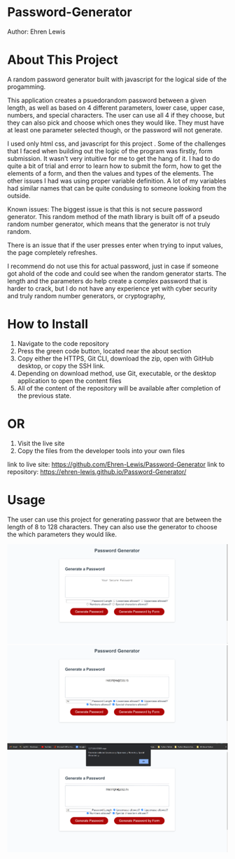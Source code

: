 # Password-Generator



Author: Ehren Lewis

# About This Project

A random password generator built with javascript for the
logical side of the progamming.

This application creates a psuedorandom password between a given length, as well as 
based on 4 different parameters, lower case, upper case, numbers, and special characters. The user
can use all 4 if they choose, but they can also pick and choose which ones they would like.
They must have at least one parameter selected though, or the password will not generate.

I used only html css, and javascript for this project
.
Some of the challenges that I faced when building out the
logic of the program was firstly, form submission. It wasn't very intuitive
for me to get the hang of it. I had to do quite a bit of trial and error 
to learn how to submit the form, how to get the elements of a form, and then
the values and types of the elements. The other issues I had was using proper variable
definition. A lot of my variables had similar names that can be quite condusing to someone
looking from the outside.

Known issues: 
The biggest issue is that this is not secure password generator. This random
method of the math library is built off of a pseudo random number generator, which 
means that the generator is not truly random. 

There is an issue that if the user presses enter when trying to input values, the page completely refreshes.

I recommend do not use this for actual password, just in case if someone got ahold of the code
and could see when the random generator starts. The length and the parameters do help create a complex
password that is harder to crack, but I do not have any experience yet with cyber security and
truly random number generators, or cryptography,

# How to Install

1. Navigate to the code repository
2. Press the green code button, located near the about section
3. Copy either the HTTPS, Git CLI, download the zip, open with GitHub desktop, or copy the SSH link.
4. Depending on download method, use Git, executable, or the desktop application to open the content files
5. All of the content of the repository will be available after completion of the previous state.

# OR

1. Visit the live site
2. Copy the files from the developer tools into your own files

link to live site: https://github.com/Ehren-Lewis/Password-Generator
link to repository: https://ehren-lewis.github.io/Password-Generator/

# Usage

The user can use this project for generating passwor that are between the length
of 8 to 128 characters. They can also use the generator to choose the which
parameters they would like.

![Image depicting the site when it first loads](./Develop/images/passGenLanding.png)
![Image depicting the site when they get the password back](./Develop/images/passGenFormRes.png)
![Image depicting the site when they use the generate button and get to the final step, the last confirm](./Develop/images/passGenPromptRes.png)

